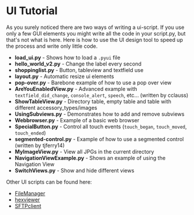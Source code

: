 UI Tutorial
===========

As you surely noticed there are two ways of writing a ui-script. If you use only a few GUI elements you might write all 
the code in your script.py, but that's not what is here. Here is how to use the UI design tool
to speed up the process and write only little code.

+ **load_ui.py** - Shows how to load a `.pyui` file 
+ **hello_world_v2.py** - Change the label every second
+ **shoppinglist.py** - Button, tableview and textfield use
+ **layout.py** - Automatic resize ui elements
+ **pop-over.py** - Barebone example of how to use a pop over view
+ **AreYouEnabledView.py** - Advanced example with `textfield_did_change`, `console_alert`, `speech`, etc... (written by cclauss)
+ **ShowTableView.py** - Directory table, empty table and table with different accessory_types/images
+ **UsingSubviews.py** - Demonstrates how to add and remove subviews
+ **Webbrowser.py** - Example of a basic web browser
+ **SpecialButton.py** - Control all touch events (`touch_began`, `touch_moved`, `touch_ended`)
+ **segmented-control.py** - Example of how to use a segmented control (written by tjferry14)
+ **MyImageView.py** - View all JPGs in the current directory
+ **NavigationViewExample.py** - Shows an example of using the Navigation View
+ **SwitchViews.py** - Show and hide different views


Other UI scripts can be found here:
+ [FileManager][]
+ [hexviewer][]
+ [SFTPclient][] 

[FileManager]: https://github.com/humberry/FileManager
[hexviewer]: https://github.com/humberry/hexviewer
[SFTPclient]: https://github.com/humberry/sftp-client
